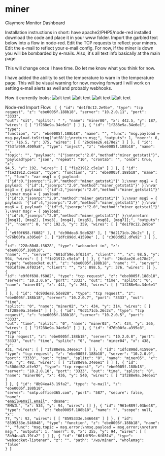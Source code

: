# miner
Claymore Monitor Dashboard

Installation instructions in short:
have apache2/PHP5/node-red installed
download the code and place it in your www folder.
Import the garbled text below into a flow in node-red.
Edit the TCP requests to reflect your miners.
Edit the e-mail to reflect your e-mail config.
For now, if the miner is down you will be bombarded by e-mails. Also, it's all text info basically at the main page.

This will change once I have time. Do let me know what you think for now.

I have added the ability to set the temperature to warn in the temperature page. This will be visual warning for now. moving forward I will work on setting e-mail alerts as well and probably webhooks.

How it currently looks: 
![alt text](https://raw.githubusercontent.com/adonisd/miner/master/images/sample/Capture.JPG)
![alt text](https://raw.githubusercontent.com/adonisd/miner/master/images/sample/Capture2.JPG)
![alt text](https://raw.githubusercontent.com/adonisd/miner/master/images/sample/Capture3.JPG)
![alt text](https://raw.githubusercontent.com/adonisd/miner/master/images/sample/Capture4.JPG)

Node-red Import Flow: 
<code>
[
    {
        "id": "de1f0c12.2e9be",
        "type": "tcp request",
        "z": "ebe0005f.188b18",
        "server": "10.2.0.11",
        "port": "3333",
        "out": "sit",
        "splitc": " ",
        "name": "miner00",
        "x": 442.5,
        "y": 187,
        "wires": [
            [
                "1f288e9a.34e6e1"
            ]
        ]
    },
    {
        "id": "1f288e9a.34e6e1",
        "type": "function",
        "z": "ebe0005f.188b18",
        "name": "",
        "func": "msg.payload = msg.payload.toString('utf8');\nreturn msg;",
        "outputs": 1,
        "noerr": 0,
        "x": 716.5,
        "y": 375,
        "wires": [
            [
                "26c8ae26.e178e2"
            ]
        ]
    },
    {
        "id": "753fa959.4009a8",
        "type": "inject",
        "z": "ebe0005f.188b18",
        "name": "",
        "topic": "",
        "payload": "{\"jsonrpc\":\"2.0\",\"method\":\"miner_getstat1\"}",
        "payloadType": "json",
        "repeat": "10",
        "crontab": "",
        "once": true,
        "x": 94.5,
        "y": 192,
        "wires": [
            [
                "f1e21912.c5e1a"
            ]
        ]
    },
    {
        "id": "f1e21912.c5e1a",
        "type": "function",
        "z": "ebe0005f.188b18",
        "name": "",
        "func": "var msg1 = { payload: '{\"id\":0,\"jsonrpc\":\"2.0\",\"method\":\"miner_getstat1\"}' };\nvar msg2 = { payload: '{\"id\":1,\"jsonrpc\":\"2.0\",\"method\":\"miner_getstat1\"}' };\nvar msg3 = { payload: '{\"id\":2,\"jsonrpc\":\"2.0\",\"method\":\"miner_getstat1\"}' };\nvar msg4 = { payload: '{\"id\":3,\"jsonrpc\":\"2.0\",\"method\":\"miner_getstat1\"}' };\nvar msg5 = { payload: '{\"id\":4,\"jsonrpc\":\"2.0\",\"method\":\"miner_getstat1\"}' };\nvar msg6 = { payload: '{\"id\":5,\"jsonrpc\":\"2.0\",\"method\":\"miner_getstat1\"}' };\nvar msg7 = { payload: '{\"id\":6,\"jsonrpc\":\"2.0\",\"method\":\"miner_getstat1\"}' };\n\nreturn [[msg1], [msg2], [msg3], [msg4], [msg5], [msg6], [msg7]];",
        "outputs": "7",
        "noerr": 0,
        "x": 192.5,
        "y": 359,
        "wires": [
            [
                "de1f0c12.2e9be"
            ],
            [
                "e9f0f698.f6082"
            ],
            [
                "dc90dea8.5de828"
            ],
            [
                "9d2171cb.26c2c"
            ],
            [
                "d76b00fa.a395e8"
            ],
            [
                "1dfc898d.41590e"
            ],
            [
                "c300dd52.dfe92"
            ]
        ]
    },
    {
        "id": "228c80d8.f3628",
        "type": "websocket in",
        "z": "ebe0005f.188b18",
        "name": "",
        "server": "601df59e.6f0314",
        "client": "",
        "x": 98.5,
        "y": 594,
        "wires": [
            [
                "f1e21912.c5e1a"
            ]
        ]
    },
    {
        "id": "26c8ae26.e178e2",
        "type": "websocket out",
        "z": "ebe0005f.188b18",
        "name": "",
        "server": "601df59e.6f0314",
        "client": "",
        "x": 898.5,
        "y": 376,
        "wires": []
    },
    {
        "id": "e9f0f698.f6082",
        "type": "tcp request",
        "z": "ebe0005f.188b18",
        "server": "10.2.0.6",
        "port": "3333",
        "out": "time",
        "splitc": "0",
        "name": "miner01",
        "x": 441,
        "y": 261,
        "wires": [
            [
                "1f288e9a.34e6e1"
            ]
        ]
    },
    {
        "id": "dc90dea8.5de828",
        "type": "tcp request",
        "z": "ebe0005f.188b18",
        "server": "10.2.0.7",
        "port": "3333",
        "out": "time",
        "splitc": "0",
        "name": "miner02",
        "x": 434,
        "y": 314,
        "wires": [
            [
                "1f288e9a.34e6e1"
            ]
        ]
    },
    {
        "id": "9d2171cb.26c2c",
        "type": "tcp request",
        "z": "ebe0005f.188b18",
        "server": "10.2.0.5",
        "port": "3333",
        "out": "time",
        "splitc": "0",
        "name": "miner03",
        "x": 434,
        "y": 365,
        "wires": [
            [
                "1f288e9a.34e6e1"
            ]
        ]
    },
    {
        "id": "d76b00fa.a395e8",
        "type": "tcp request",
        "z": "ebe0005f.188b18",
        "server": "10.2.0.8",
        "port": "3333",
        "out": "time",
        "splitc": "0",
        "name": "miner04",
        "x": 438,
        "y": 431,
        "wires": [
            [
                "1f288e9a.34e6e1"
            ]
        ]
    },
    {
        "id": "1dfc898d.41590e",
        "type": "tcp request",
        "z": "ebe0005f.188b18",
        "server": "10.2.0.9",
        "port": "3333",
        "out": "time",
        "splitc": "0",
        "name": "miner05",
        "x": 439,
        "y": 492,
        "wires": [
            [
                "1f288e9a.34e6e1"
            ]
        ]
    },
    {
        "id": "c300dd52.dfe92",
        "type": "tcp request",
        "z": "ebe0005f.188b18",
        "server": "10.2.0.10",
        "port": "3333",
        "out": "time",
        "splitc": "0",
        "name": "miner06",
        "x": 436,
        "y": 540,
        "wires": [
            [
                "1f288e9a.34e6e1"
            ]
        ]
    },
    {
        "id": "8b94ea43.19fa2",
        "type": "e-mail",
        "z": "ebe0005f.188b18",
        "server": "smtp.office365.com",
        "port": "587",
        "secure": false,
        "name": "email@email.email",
        "dname": "EMAIL",
        "x": 534,
        "y": 94,
        "wires": []
    },
    {
        "id": "961e889f.03be48",
        "type": "catch",
        "z": "ebe0005f.188b18",
        "name": "",
        "scope": null,
        "x": 77,
        "y": 92,
        "wires": [
            [
                "8595333e.546048"
            ]
        ]
    },
    {
        "id": "8595333e.546048",
        "type": "function",
        "z": "ebe0005f.188b18",
        "name": "",
        "func": "msg.topic = msg.error;\nmsg.payload = msg.error;\nreturn msg;",
        "outputs": 1,
        "noerr": 0,
        "x": 355,
        "y": 94,
        "wires": [
            [
                "8b94ea43.19fa2"
            ]
        ]
    },
    {
        "id": "601df59e.6f0314",
        "type": "websocket-listener",
        "z": "",
        "path": "/ws/miner",
        "wholemsg": "false"
    }
]
</code>
